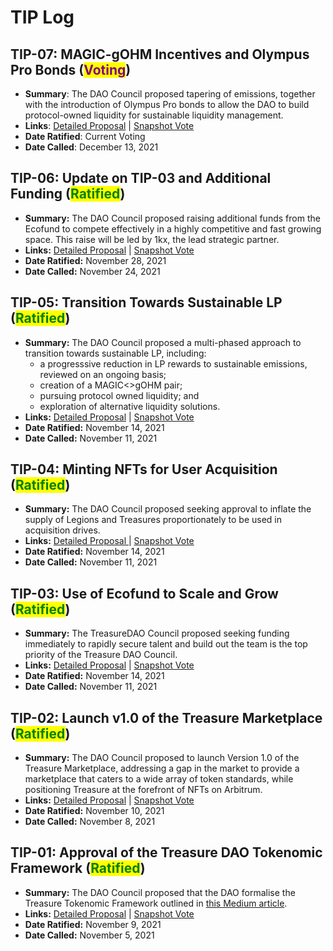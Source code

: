 # TIP Log

## **TIP-07:** MAGIC-gOHM Incentives and Olympus Pro Bonds (<mark style="color:purple;">Voting</mark>)

* **Summary**: The DAO Council proposed tapering of emissions, together with the introduction of Olympus Pro bonds to allow the DAO to build protocol-owned liquidity for sustainable liquidity management.
* **Links**: [Detailed Proposal](https://treasuredao.freeflarum.com/d/15-tip-07-magic-gohm-incentives-and-olympus-pro-bonds) | [Snapshot Vote](https://snapshot.org/#/treasuredao.eth/proposal/0x1006646fc6199a00239f97d7022b4e712857192373c9020adf6aaadc4852f858)
* **Date Ratified**: Current Voting
* **Date Called**: December 13, 2021

## **TIP-06: Update on TIP-03 and Additional Funding (**<mark style="color:green;">**Ratified**</mark>**)**

* **Summary:** The DAO Council proposed raising additional funds from the Ecofund to compete effectively in a highly competitive and fast growing space. This raise will be led by 1kx, the lead strategic partner.
* **Links:** [Detailed Proposal](https://treasuredao.freeflarum.com/d/10-tip-06-update-on-tip-03-and-additional-funding) | [Snapshot Vote](https://snapshot.org/#/treasuredao.eth/proposal/0x5a600dd9d684796c4c51a0d6f7d60846bac40ff2f11f0bea1e79f5082c1f7345)
* **Date Ratified:** November 28, 2021
* **Date Called:** November 24, 2021

## **TIP-05: Transition Towards Sustainable LP (**<mark style="color:green;">**Ratified**</mark>**)**

* **Summary:** The DAO Council proposed a multi-phased approach to transition towards sustainable LP, including:
  * a progresssive reduction in LP rewards to sustainable emissions, reviewed on an ongoing basis;
  * creation of a MAGIC<>gOHM pair;
  * pursuing protocol owned liquidity; and
  * exploration of alternative liquidity solutions.
* **Links:** [Detailed Proposal](https://treasuredao.freeflarum.com/d/8-tip-05-transition-towards-sustainable-lp) | [Snapshot Vote](https://snapshot.org/#/treasuredao.eth/proposal/0xea519ab3ba7c33bfe90fa8e6cca5004ecd533d27a0df6a41206037d160540090)
* **Date Ratified:** November 14, 2021
* **Date Called:** November 11, 2021

## **TIP-04: Minting NFTs for User Acquisition (**<mark style="color:green;">**Ratified**</mark>**)**

* **Summary:** The DAO Council proposed seeking approval to inflate the supply of Legions and Treasures proportionately to be used in acquisition drives.
* **Links:** [Detailed Proposal ](https://treasuredao.freeflarum.com/d/7-tip-04-minting-nfts-for-user-acquisition)| [Snapshot Vote](https://snapshot.org/#/treasuredao.eth/proposal/0x5c48a3abdbc3db3b1bbfa64544c140e7c0228e26436691e412471aaa35206ea1)
* **Date Ratified:** November 14, 2021
* **Date Called:** November 11, 2021

## **TIP-03: Use of Ecofund to Scale and Grow (**<mark style="color:green;">**Ratified**</mark>**)**

* **Summary:** The TreasureDAO Council proposed seeking funding immediately to rapidly secure talent and build out the team is the top priority of the Treasure DAO Council.
* **Links:** [Detailed Proposal](https://treasuredao.freeflarum.com/d/5-tip-03-use-of-ecofund-to-scale-and-grow) | [Snapshot Vote](https://snapshot.org/#/treasuredao.eth/proposal/0x45db2da8919a2245fdc8d6157fedf25b2dbdc89e649b62e5fbc23a5f11f5a20e)
* **Date Ratified:** November 14, 2021
* **Date Called:** November 11, 2021

## **TIP-02: Launch v1.0 of the Treasure Marketplace (**<mark style="color:green;">**Ratified**</mark>**)**

* **Summary:** The DAO Council proposed to launch Version 1.0 of the Treasure Marketplace, addressing a gap in the market to provide a marketplace that caters to a wide array of token standards, while positioning Treasure at the forefront of NFTs on Arbitrum.
* **Links:** [Detailed Proposal](https://treasuredao.freeflarum.com/d/2-tip-01-approval-of-treasure-dao-tokenomics) | [Snapshot Vote](https://snapshot.org/#/treasuredao.eth/proposal/0x6064e3a41e2dbf557837ee605bd8935da75bb4dd4882cb7b846e988338820e85)
* **Date Ratified:** November 10, 2021
* **Date Called:** November 8, 2021

## **TIP-01: Approval of the Treasure DAO Tokenomic Framework (**<mark style="color:green;">**Ratified**</mark>**)**

* **Summary:** The DAO Council proposed that the DAO formalise the Treasure Tokenomic Framework outlined in [this Medium article](https://medium.com/@TreasureNFT/magic-dao-full-decentralization-of-the-treasure-project-ea61544ade55).
* **Links:** [Detailed Proposal](https://treasuredao.freeflarum.com/d/2-tip-01-approval-of-treasure-dao-tokenomics) | [Snapshot Vote](https://snapshot.org/#/treasuredao.eth/proposal/0x6064e3a41e2dbf557837ee605bd8935da75bb4dd4882cb7b846e988338820e85)
* **Date Ratified:** November 9, 2021
* **Date Called:** November 5, 2021
